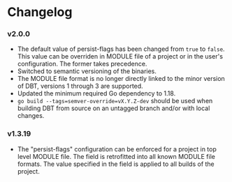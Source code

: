 # Changelog

### v2.0.0

- The default value of persist-flags has been changed from `true` to `false`.
  This value can be overriden in MODULE file of a project or in the user's configuration.
  The former takes precedence.
- Switched to semantic versioning of the binaries.
- The MODULE file format is no longer directly linked to the minor version of DBT,
  versions 1 through 3 are supported.
- Updated the minimum required Go dependency to 1.18.
- `go build --tags=semver-override=vX.Y.Z-dev` should be used when building DBT from
  source on an untagged branch and/or with local changes.

### v1.3.19

- The "persist-flags" configuration can be enforced for a project in top level MODULE file.
  The field is retrofitted into all known MODULE file formats.
  The value specified in the field is applied to all builds of the project.
